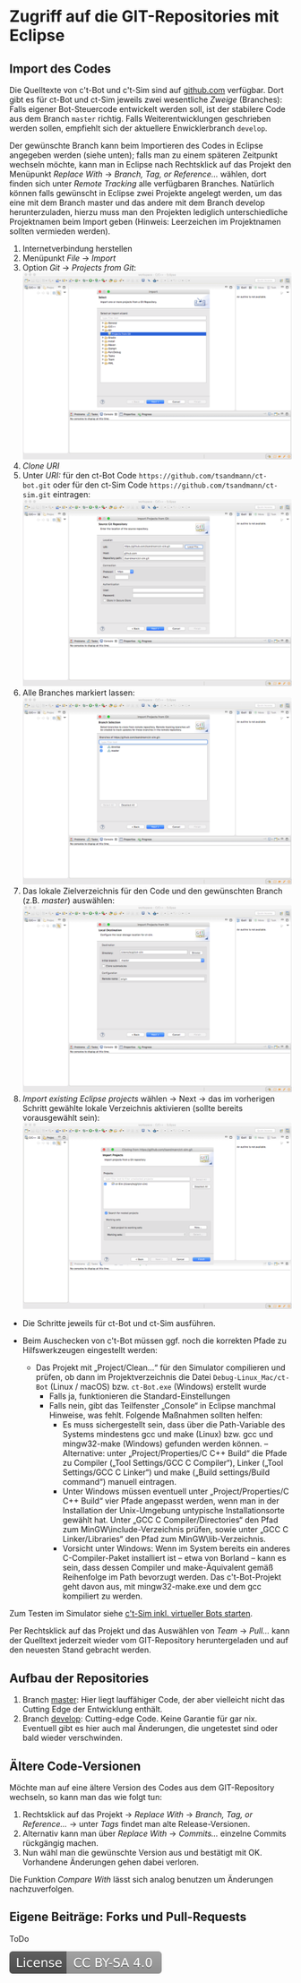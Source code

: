 # Zugriff auf die GIT-Repositories mit Eclipse

## Import des Codes

Die Quelltexte von c't-Bot und c't-Sim sind auf [github.com](https://github.com) verfügbar. Dort gibt es für ct-Bot und ct-Sim jeweils zwei wesentliche *Zweige* (Branches): Falls eigener Bot-Steuercode entwickelt werden soll, ist der stabilere Code aus dem Branch `master` richtig. Falls Weiterentwicklungen geschrieben werden sollen, empfiehlt sich der aktuellere Enwicklerbranch `develop`.

Der gewünschte Branch kann beim Importieren des Codes in Eclipse angegeben werden (siehe unten); falls man zu einem späteren Zeitpunkt wechseln möchte, kann man in Eclipse nach Rechtsklick auf das Projekt den Menüpunkt *Replace With* -> *Branch, Tag, or Reference...* wählen, dort finden sich unter *Remote Tracking* alle verfügbaren Branches. Natürlich können falls gewünscht in Eclipse zwei Projekte angelegt werden, um das eine mit dem Branch master und das andere mit dem Branch develop herunterzuladen, hierzu muss man den Projekten lediglich unterschiedliche Projektnamen beim Import geben (Hinweis: Leerzeichen im Projektnamen sollten vermieden werden).

1. Internetverbindung herstellen
1. Menüpunkt *File* -> *Import*
1. Option *Git* -> *Projects from Git*:
  ![Image: 'git_import.png'](git_import.png)
1. *Clone URI*
1. Unter *URI:* für den ct-Bot Code `https://github.com/tsandmann/ct-bot.git` oder für den ct-Sim Code `https://github.com/tsandmann/ct-sim.git` eintragen:
  ![Image: 'git_uri.png'](git_uri.png)
1. Alle Branches markiert lassen:
  ![Image: 'git_branches.png'](git_branches.png)
1. Das lokale Zielverzeichnis für den Code und den gewünschten Branch (z.B. *master*) auswählen:
  ![Image: 'git_destination.png'](git_destination.png)
1. *Import existing Eclipse projects* wählen -> Next -> das im vorherigen Schritt gewählte lokale Verzeichnis aktivieren (sollte bereits vorausgewählt sein):
  ![Image: 'git_project.png'](git_project.png)

* Die Schritte jeweils für ct-Bot und ct-Sim ausführen.

* Beim Auschecken von c't-Bot müssen ggf. noch die korrekten Pfade zu Hilfswerkzeugen eingestellt werden:
  * Das Projekt mit „Project/Clean...“ für den Simulator compilieren und prüfen, ob dann im Projektverzeichnis die Datei `Debug-Linux_Mac/ct-Bot` (Linux / macOS) bzw. `ct-Bot.exe` (Windows) erstellt wurde
    * Falls ja, funktionieren die Standard-Einstellungen
    * Falls nein, gibt das Teilfenster „Console“ in Eclipse manchmal Hinweise, was fehlt. Folgende Maßnahmen sollten helfen:
      * Es muss sichergestellt sein, dass über die Path-Variable des Systems mindestens gcc und make (Linux) bzw. gcc und mingw32-make (Windows) gefunden werden können. – Alternative: unter „Project/Properties/C C++ Build“ die Pfade zu Compiler („Tool Settings/GCC C Compiler“), Linker („Tool Settings/GCC C Linker“) und make („Build settings/Build command“) manuell eintragen.
      * Unter Windows müssen eventuell unter „Project/Properties/C C++ Build“ vier Pfade angepasst werden, wenn man in der Installation der Unix-Umgebung untypische Installationsorte gewählt hat. Unter „GCC C Compiler/Directories“ den Pfad zum MinGW\include-Verzeichnis prüfen, sowie unter „GCC C Linker/Libraries“ den Pfad zum MinGW\lib-Verzeichnis.
      * Vorsicht unter Windows: Wenn im System bereits ein anderes C-Compiler-Paket installiert ist – etwa von Borland – kann es sein, dass dessen Compiler und make-Äquivalent gemäß Reihenfolge im Path bevorzugt werden. Das c't-Bot-Projekt geht davon aus, mit mingw32-make.exe und dem gcc kompiliert zu werden.

Zum Testen im Simulator siehe [c't-Sim inkl. virtueller Bots starten](../InstallationsanleitungR23/InstallationsanleitungR23.md#ct-Sim-und-virtuelle-Bots-starten).

Per Rechtsklick auf das Projekt und das Auswählen von *Team* -> *Pull...* kann der Quelltext jederzeit wieder vom GIT-Repository heruntergeladen und auf den neuesten Stand gebracht werden.

## Aufbau der Repositories

1. Branch [master](https://github.com/tsandmann/ct-bot/tree/master): Hier liegt lauffähiger Code, der aber vielleicht nicht das Cutting Edge der Entwicklung enthält.
1. Branch [develop](https://github.com/tsandmann/ct-bot/tree/develop): Cutting-edge Code. Keine Garantie für gar nix. Eventuell gibt es hier auch mal Änderungen, die ungetestet sind oder bald wieder verschwinden.

## Ältere Code-Versionen

Möchte man auf eine ältere Version des Codes aus dem GIT-Repository wechseln, so kann man das wie folgt tun:

1. Rechtsklick auf das Projekt -> *Replace With* -> *Branch, Tag, or Reference...* -> unter *Tags* findet man alte Release-Versionen.
1. Alternativ kann man über *Replace With* -> *Commits...* einzelne Commits rückgängig machen.
1. Nun wähl man die gewünschte Version aus und bestätigt mit OK. Vorhandene Änderungen gehen dabei verloren.

Die Funktion *Compare With* lässt sich analog benutzen um Änderungen nachzuverfolgen.

## Eigene Beiträge: Forks und Pull-Requests

ToDo

[![License: CC BY-SA 4.0](../license.svg)](https://creativecommons.org/licenses/by-sa/4.0/)
